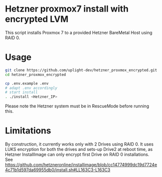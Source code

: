 # Hetzner proxmox7 install with encrypted LVM
This script installs Proxmox 7 to a provided Hetzner BareMetal Host using RAID 0.

# Usage
```sh
git clone https://github.com/uplight-dev/hetzner_proxmox_encrypted.git
cd hetzner_proxmox_encrypted

cp .env.example .env
# adapt .env accordingly
# start install
. ./install <Hetzner_IP>
```

Please note the Hetzner system must be in RescueMode before running this.

# Limitations
By construction, it currently works only with 2 Drives using RAID 0.
It uses LUKS encryption for both the drives and sets-up Drive2 at reboot time, as Hetzner InstallImage can only 
encrypt first Drive on RAID 0 installations.
See 
https://github.com/hetzneronline/installimage/blob/cc14774999dc19d7724e4c71b1d597da69955db0/install.sh#LL163C3-L163C3

